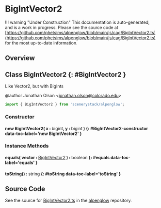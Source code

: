 # BigIntVector2

!!! warning "Under Construction"
    This documentation is auto-generated, and is a work in progress. Please see the source code at
    [https://github.com/phetsims/alpenglow/blob/main/js/cag/BigIntVector2.ts](https://github.com/phetsims/alpenglow/blob/main/js/cag/BigIntVector2.ts) for the most up-to-date information.

## Overview



## Class BigIntVector2 {: #BigIntVector2 }


Like Vector2, but with BigInts

@author Jonathan Olson &lt;jonathan.olson@colorado.edu&gt;

```js
import { BigIntVector2 } from 'scenerystack/alpenglow';
```
### Constructor

#### new BigIntVector2( x : <span style="font-weight: 400;"><span style="color: hsla(calc(var(--md-hue) + 180deg),80%,40%,1);">bigint</span></span>, y : <span style="font-weight: 400;"><span style="color: hsla(calc(var(--md-hue) + 180deg),80%,40%,1);">bigint</span></span> ) {: #BigIntVector2-constructor data-toc-label='new BigIntVector2' }

### Instance Methods

#### equals( vector : <span style="font-weight: 400;">[BigIntVector2](../alpenglow/BigIntVector2.md)</span> ) : <span style="font-weight: 400;"><span style="color: hsla(calc(var(--md-hue) + 180deg),80%,40%,1);">boolean</span></span> {: #equals data-toc-label='equals' }

#### toString() : <span style="font-weight: 400;"><span style="color: hsla(calc(var(--md-hue) + 180deg),80%,40%,1);">string</span></span> {: #toString data-toc-label='toString' }



## Source Code

See the source for [BigIntVector2.ts](https://github.com/phetsims/alpenglow/blob/main/js/cag/BigIntVector2.ts) in the [alpenglow](https://github.com/phetsims/alpenglow) repository.
